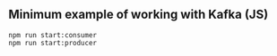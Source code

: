 ## Minimum example of working with Kafka (JS)

```
npm run start:consumer
npm run start:producer
```
